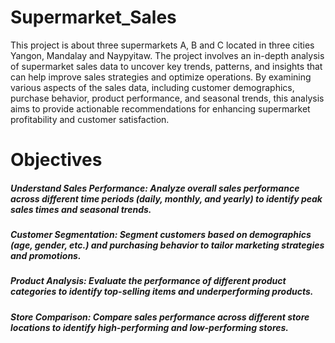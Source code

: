 # Supermarket_Sales
This project is about three supermarkets A, B and C located in three cities Yangon, Mandalay and Naypyitaw. 
The project involves an in-depth analysis of supermarket sales data to uncover key trends, patterns, and insights that can help improve sales strategies and optimize operations. By examining various aspects of the sales data, including customer demographics, purchase behavior, product performance, and seasonal trends, this analysis aims to provide actionable recommendations for enhancing supermarket profitability and customer satisfaction.
# Objectives
##### Understand Sales Performance: Analyze overall sales performance across different time periods (daily, monthly, and yearly) to identify peak sales times and seasonal trends.
##### Customer Segmentation: Segment customers based on demographics (age, gender, etc.) and purchasing behavior to tailor marketing strategies and promotions.
##### Product Analysis: Evaluate the performance of different product categories to identify top-selling items and underperforming products.
##### Store Comparison: Compare sales performance across different store locations to identify high-performing and low-performing stores.

